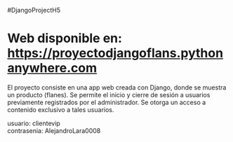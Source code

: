 #DjangoProjectH5
# Web disponible en: <a href="https://proyectodjangoflans.pythonanywhere.com" rel="nofollow">https://proyectodjangoflans.pythonanywhere.com</a>

El proyecto consiste en una app web creada con Django, donde se muestra un producto (flanes).
Se permite el inicio y cierre de sesión a usuarios previamente registrados por el administrador.
Se otorga un acceso a contenido exclusivo a tales usuarios.


usuario: clientevip                                                                                                                                                       
contrasenia: AlejandroLara0008

